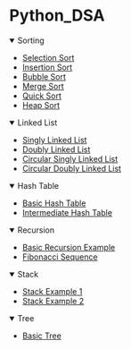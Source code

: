 # Python_DSA

<details open>
<summary>Sorting</summary>

- [Selection Sort](https://github.com/Pravesh22/Python-_DSA/blob/master/sorting/selection_sort.py)
- [Insertion Sort](https://github.com/Pravesh22/Python-_DSA/blob/master/sorting/insertion_sort.py)
- [Bubble Sort](https://github.com/Pravesh22/Python-_DSA/blob/master/sorting/bubble_sort.py)
- [Merge Sort](https://github.com/Pravesh22/Python-_DSA/blob/master/sorting/merge_sort.py)
- [Quick Sort](https://github.com/Pravesh22/Python-_DSA/blob/master/sorting/quick_sort.py)
- [Heap Sort](https://github.com/Pravesh22/Python-_DSA/blob/master/sorting/heap_sort.py)

</details>

<details open>
<summary>Linked List</summary>

- [Singly Linked List](https://github.com/Pravesh22/Python-_DSA/blob/master/linked_list/singly_linked_list.py)
- [Doubly Linked List](https://github.com/Pravesh22/Python-_DSA/blob/master/linked_list/doubly_linked_list.py)
- [Circular Singly Linked List](https://github.com/Pravesh22/Python-_DSA/blob/master/linked_list/circular_singly_linked_list.py)
- [Circular Doubly Linked List](https://github.com/Pravesh22/Python-_DSA/blob/master/linked_list/circular_doubly_linked_list.py)

</details>

<details open>
<summary>Hash Table</summary>

- [Basic Hash Table](https://github.com/Pravesh22/Python-_DSA/blob/master/hash_map/basic_hash_table.py)
- [Intermediate Hash Table](https://github.com/Pravesh22/Python-_DSA/blob/master/hash_map/intermediate_hash_table.py)

</details>

<details open>
<summary>Recursion</summary>

- [Basic Recursion Example](https://github.com/Pravesh22/Python-_DSA/blob/master/recursion/basic_sum_in_recursion.py)
- [Fibonacci Sequence](https://github.com/Pravesh22/Python-_DSA/blob/master/recursion/fibonacci_sequence.py)

</details>

<details open>
<summary>Stack</summary>

- [Stack Example 1](https://github.com/Pravesh22/Python-_DSA/blob/master/stack/stack_exercise.py)
- [Stack Example 2](https://github.com/Pravesh22/Python-_DSA/blob/master/stack/stack_exercise_2.py)

</details>

<details open>
<summary>Tree</summary>

- [Basic Tree](https://github.com/Pravesh22/Python-_DSA/blob/master/tree/basic_tree.py)

</details>

